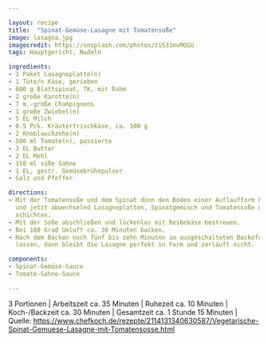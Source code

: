 ```yaml
---

layout: recipe
title:  "Spinat-Gemüse-Lasagne mit Tomatensoße"
image: lasagna.jpg
imagecredit: https://unsplash.com/photos/tiS31mvMQGU
tags: Hauptgericht, Nudeln

ingredients:
- 1 Paket Lasagneplatte(n)
- 1 Tüte/n Käse, gerieben
- 600 g Blattspinat, TK, mit Rahm
- 2 große Karotte(n)
- 7 m.-große Champignons
- 1 große Zwiebel(n)
- 5 EL Milch
- 0.5 Pck. Kräuterfrischkäse, ca. 100 g
- 2 Knoblauchzehe(n)
- 500 ml Tomate(n), passierte
- 3 EL Butter
- 2 EL Mehl
- 150 ml süße Sahne
- 1 EL, gestr. Gemüsebrühepulver
- Salz und Pfeffer

directions:
- Mit der Tomatensoße und dem Spinat dünn den Boden einer Auflaufform bedecken
  und jetzt abwechselnd Lasagneplatten, Spinatgemisch und Tomatensoße darin
  schichten.
- Mit der Soße abschließen und lückenlos mit Reibekäse bestreuen.
- Bei 180 Grad Umluft ca. 30 Minuten backen.
- Nach dem Backen noch fünf bis zehn Minuten im ausgeschalteten Backofen stehen
  lassen, dann bleibt die Lasagne perfekt in Form und zerläuft nicht. 

components:
- Spinat-Gemüse-Sauce
- Tomate-Sahne-Sauce

---
```

3 Portionen
 | Arbeitszeit ca. 35 Minuten
 | Ruhezeit ca. 10 Minuten
 | Koch-/Backzeit ca. 30 Minuten
 | Gesamtzeit ca. 1 Stunde 15 Minuten
 | Quelle: https://www.chefkoch.de/rezepte/2114131340630587/Vegetarische-Spinat-Gemuese-Lasagne-mit-Tomatensosse.html